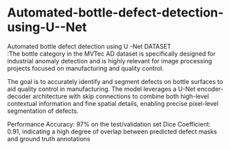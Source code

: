 # Automated-bottle-defect-detection-using-U--Net
Automated bottle defect detection using  U -Net
DATASET :The bottle category in the MVTec AD dataset is specifically designed for industrial anomaly detection and is highly relevant for image processing projects focused on manufacturing and quality control.

The goal is to accurately identify and segment defects on bottle surfaces to aid quality control in manufacturing. The model leverages a U-Net encoder-decoder architecture with skip connections to combine both high-level contextual information and fine spatial details, enabling precise pixel-level segmentation of defects.

Performance
Accuracy: 97% on the test/validation set
Dice Coefficient: 0.91, indicating a high degree of overlap between predicted defect masks and ground truth annotations
